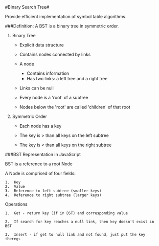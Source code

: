 #Binary Search Tree#

Provide efficient implementation of symbol table algorithms.

###Definition:  A BST is a binary tree in symmetric order.

1.  Binary Tree

    - Explicit data structure

    - Contains nodes connected by links

    - A node
        - Contains information
        - Has two links: a left tree and a right tree

    - Links can be null

    - Every node is a 'root' of a subtree

    - Nodes below the 'root' are called 'children' of that root

2.  Symmetric Order

    - Each node has a key

    - The key is > than all keys on the left subtree

    - The key is < than all keys on the right subtree

###BST Representation in JavaScript

BST is a reference to a root Node

A Node is comprised of four fields:

    1.  Key
    2.  Value
    3.  Reference to left subtree (smaller keys)
    4.  Reference to right subtree (larger keys)

Operations

    1.  Get - return key (if in BST) and corresponding value

    2.  If search for key reaches a null link, then key doesn't exist in BST

    3.  Insert - if get to null link and not found, just put the key theregs

